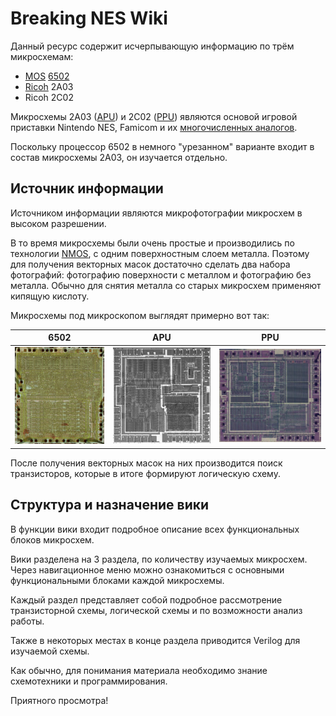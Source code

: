 # Breaking NES Wiki

Данный ресурс содержит исчерпывающую информацию по трём микросхемам:
- [MOS](MOS.md) [6502](6502/Readme.md)
- [Ricoh](Ricoh.md) 2A03 
- Ricoh 2C02

Микросхемы 2A03 ([APU](APU/Readme.md)) и 2С02 ([PPU](PPU/Readme.md)) являются основой игровой приставки Nintendo NES, Famicom и их [многочисленных аналогов](Dendy.md).

Поскольку процессор 6502 в немного "урезанном" варианте входит в состав микросхемы 2A03, он изучается отдельно.

## Источник информации

Источником информации являются микрофотографии микросхем в высоком разрешении.

В то время микросхемы были очень простые и производились по технологии [NMOS](nmos.md), с одним поверхностным слоем металла. Поэтому для получения векторных масок достаточно сделать два набора фотографий: фотографию поверхности с металлом и фотографию без металла. Обычно для снятия металла со старых микросхем применяют кипящую кислоту.

Микросхемы под микроскопом выглядят примерно вот так:

|6502|APU|PPU|
|---|---|---|
|<img src="/BreakingNESWiki/imgstore/6502_die_shot.jpg" width="180px">|<img src="/BreakingNESWiki/imgstore/apu_die_shot.jpg" width="200px">|<img src="/BreakingNESWiki/imgstore/ppu_die_shot.jpg" width="210px">|

После получения векторных масок на них производится поиск транзисторов, которые в итоге формируют логическую схему.

## Структура и назначение вики

В функции вики входит подробное описание всех функциональных блоков микросхем.

Вики разделена на 3 раздела, по количеству изучаемых микросхем. Через навигационное меню можно ознакомиться с основными функциональными блоками каждой микросхемы.

Каждый раздел представляет собой подробное рассмотрение транзисторной схемы, логической схемы и по возможности анализ работы.

Также в некоторых местах в конце раздела приводится Verilog для изучаемой схемы.

Как обычно, для понимания материала необходимо знание схемотехники и программирования.

Приятного просмотра!
